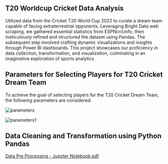 ## T20 Worldcup Cricket Data Analysis

Utilized data from the Cricket T20 World Cup 2022 to curate a dream team capable of facing extraterrestrial opponents. Leveraging Bright Data web scraping, we gathered
essential statistics from ESPNcricinfo, then meticulously refined and structured the dataset using Pandas. The subsequent step involved crafting dynamic visualizations and
insights through Power BI dashboards. This project showcases our proficiency in data collection, transformation, and visualization, culminating in an imaginative exploration
of sports analytics


## Parameters for Selecting Players for T20 Cricket Dream Team
To achieve the goal of selecting players for the T20 Cricket Dream Team, the following parameters are considered:

![parameters](https://github.com/MounaPenjarla/T20_Cricket/assets/163459753/1b64a713-7eb9-4553-a651-fababa432701)


![parameters1](https://github.com/MounaPenjarla/T20_Cricket/assets/163459753/07ded576-30df-4e4d-92b9-b87810058a20)

## Data Cleaning and Transformation using Python Pandas

  [Data Pre Processing - Jupyter Notebook.pdf](https://github.com/MounaPenjarla/T20_Cricket/files/14779651/Data.Pre.Processing.-.Jupyter.Notebook.pdf)


